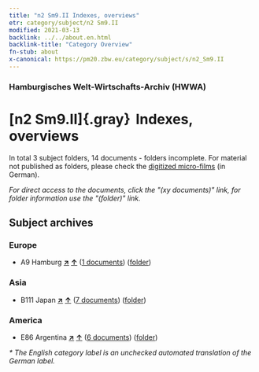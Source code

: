```yaml
---
title: "n2 Sm9.II Indexes, overviews"
etr: category/subject/n2 Sm9.II
modified: 2021-03-13
backlink: ../../about.en.html
backlink-title: "Category Overview"
fn-stub: about
x-canonical: https://pm20.zbw.eu/category/subject/s/n2_Sm9.II
---
```


### Hamburgisches Welt-Wirtschafts-Archiv (HWWA)
# [n2 Sm9.II]{.gray}&#8201; Indexes, overviews&#160; 





In total 3 subject folders, 14 documents - folders incomplete.
For material not published as folders, please check the [digitized micro-films](/film/h1_sh.de.html) (in German).

_For direct access to the documents, click the "(xy documents)" link, for folder information use the "(folder)" link._

## Subject archives



### Europe

- A9 Hamburg [**&nearr;**](../../../geo/i/140905/about.en.html "Hamburg (all folders)") [**&uarr;**](../../../geo/about.en.html#A9 "Country category system") (<a href="https://pm20.zbw.eu/dfgview/sh/140905,144983" title="about: Hamburg : Indexes, overviews" target="_blank">1 documents</a>) ([folder](../../../../folder/sh/1409xx/140905/1449xx/144983/about.en.html))

### Asia

- B111 Japan [**&nearr;**](../../../geo/i/141272/about.en.html "Japan (all folders)") [**&uarr;**](../../../geo/about.en.html#B111 "Country category system") (<a href="https://pm20.zbw.eu/dfgview/sh/141272,144983" title="about: Japan : Indexes, overviews" target="_blank">7 documents</a>) ([folder](../../../../folder/sh/1412xx/141272/1449xx/144983/about.en.html))

### America

- E86 Argentina [**&nearr;**](../../../geo/i/141692/about.en.html "Argentina (all folders)") [**&uarr;**](../../../geo/about.en.html#E86 "Country category system") (<a href="https://pm20.zbw.eu/dfgview/sh/141692,144983" title="about: Argentina : Indexes, overviews" target="_blank">6 documents</a>) ([folder](../../../../folder/sh/1416xx/141692/1449xx/144983/about.en.html))


_* The English category label is an unchecked automated translation of the German label._

